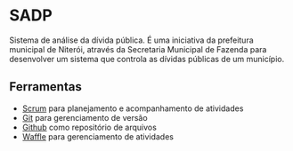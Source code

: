 # SADP
Sistema de análise da dívida pública. É uma iniciativa da prefeitura municipal de Niterói, através da Secretaria Municipal de Fazenda para desenvolver um sistema que controla as dívidas públicas de um município.



## Ferramentas
- [Scrum](https://www.scrum.org/) para planejamento e acompanhamento de atividades
- [Git](https://git-scm.com/) para gerenciamento de versão
- [Github](https://www.github.com) como repositório de arquivos
- [Waffle](https://www.wafle.io) para gerenciamento de atividades
